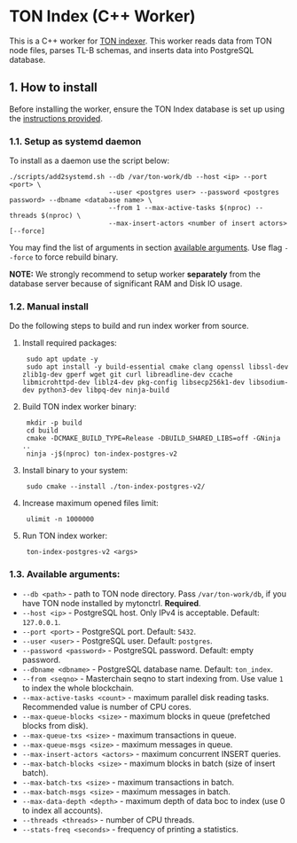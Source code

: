 # TON Index (C++ Worker)

This is a C++ worker for [TON indexer](https://github.com/toncenter/ton-indexer/). This worker reads data from TON node files, parses TL-B schemas, and inserts data into PostgreSQL database.

## 1. How to install

Before installing the worker, ensure the TON Index database is set up using the [instructions provided](https://github.com/toncenter/ton-indexer/tree/master).


### 1.1. Setup as systemd daemon
To install as a daemon use the script below: 

    ./scripts/add2systemd.sh --db /var/ton-work/db --host <ip> --port <port> \
                             --user <postgres user> --password <postgres password> --dbname <database name> \
                             --from 1 --max-active-tasks $(nproc) --threads $(nproc) \
                             --max-insert-actors <number of insert actors> [--force]

You may find the list of arguments in section [available arguments](#13-available-arguments). Use flag `--force` to force rebuild binary. 

**NOTE:** We strongly recommend to setup worker **separately** from the database server because of significant RAM and Disk IO usage.

### 1.2. Manual install

Do the following steps to build and run index worker from source.

1. Install required packages: 

        sudo apt update -y
        sudo apt install -y build-essential cmake clang openssl libssl-dev zlib1g-dev gperf wget git curl libreadline-dev ccache libmicrohttpd-dev liblz4-dev pkg-config libsecp256k1-dev libsodium-dev python3-dev libpq-dev ninja-build
2. Build TON index worker binary:

        mkdir -p build
        cd build
        cmake -DCMAKE_BUILD_TYPE=Release -DBUILD_SHARED_LIBS=off -GNinja ..
        ninja -j$(nproc) ton-index-postgres-v2

3. Install binary to your system:

        sudo cmake --install ./ton-index-postgres-v2/

4. Increase maximum opened files limit: 

        ulimit -n 1000000

5. Run TON index worker:

        ton-index-postgres-v2 <args>

### 1.3. Available arguments:
* `--db <path>` - path to TON node directory. Pass `/var/ton-work/db`, if you have TON node installed by mytonctrl. **Required**.
* `--host <ip>` - PostgreSQL host. Only IPv4 is acceptable. Default: `127.0.0.1`.
* `--port <port>` - PostgreSQL port. Default: `5432`.
* `--user <user>` - PostgreSQL user. Default: `postgres`.
* `--password <password>` - PostgreSQL password. Default: empty password.
* `--dbname <dbname>` - PostgreSQL database name. Default: `ton_index`.
* `--from <seqno>` - Masterchain seqno to start indexing from. Use value `1` to index the whole blockchain.
* `--max-active-tasks <count>` - maximum parallel disk reading tasks. Recommended value is number of CPU cores.
* `--max-queue-blocks <size>` - maximum blocks in queue (prefetched blocks from disk).
* `--max-queue-txs <size>` - maximum transactions in queue.
* `--max-queue-msgs <size>` - maximum messages in queue.
* `--max-insert-actors <actors>` - maximum concurrent INSERT queries.
* `--max-batch-blocks <size>` - maximum blocks in batch (size of insert batch).
* `--max-batch-txs <size>` - maximum transactions in batch.
* `--max-batch-msgs <size>` - maximum messages in batch.
* `--max-data-depth <depth>` - maximum depth of data boc to index (use 0 to index all accounts).
* `--threads <threads>` - number of CPU threads.
* `--stats-freq <seconds>` - frequency of printing a statistics.

